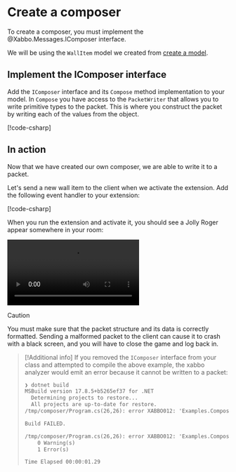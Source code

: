 # Create a composer

To create a composer, you must implement the @Xabbo.Messages.IComposer interface.

We will be using the `WallItem` model we created from [create a model](create-a-model.md).

## Implement the IComposer interface

Add the `IComposer` interface and its `Compose` method implementation to your model.
In `Compose` you have access to the `PacketWriter` that allows you to write primitive types to the
packet. This is where you construct the packet by writing each of the values from the object.

[!code-csharp[](~/src/examples/parser-composer/WallItem.cs?range=15,19-20,52-54,57-68)]

## In action

Now that we have created our own composer, we are able to write it to a packet.

Let's send a new wall item to the client when we activate the extension. Add the following event
handler to your extension:

[!code-csharp[](~/src/examples/parser-composer/Program.cs?name=composer)]

When you run the extension and activate it, you should see a Jolly Roger appear somewhere in your
room:

![Injecting a wall item into a room](~/videos/compose-wall-item.mp4)

> [!CAUTION]
> You must make sure that the packet structure and its data is correctly formatted. Sending a
> malformed packet to the client can cause it to crash with a black screen, and you will have to
> close the game and log back in.

> [!Additional info]
> If you removed the `IComposer` interface from your class and attempted to compile the
> above example, the xabbo analyzer would emit an error because it cannot be written to a packet:
>
> ```txt
> ❯ dotnet build
> MSBuild version 17.8.5+b5265ef37 for .NET
>   Determining projects to restore...
>   All projects are up-to-date for restore.
> /tmp/composer/Program.cs(26,26): error XABBO012: 'Examples.Composer.WallItem' is not a packet primitive or IComposer implementation [/tmp/composer/Examples.Composer.csproj]
>
> Build FAILED.
>
> /tmp/composer/Program.cs(26,26): error XABBO012: 'Examples.Composer.WallItem' is not a packet primitive or IComposer implementation [/tmp/composer/Examples.Composer.csproj]
>     0 Warning(s)
>     1 Error(s)
>
> Time Elapsed 00:00:01.29
> ```